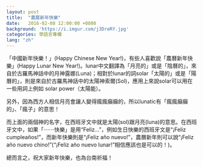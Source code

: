 ```yaml
---
layout: post
title:  "農曆新年快樂"
date:   2016-02-08 12:00:00 +0800
background: 'https://i.imgur.com/j3DreRY.jpg'
categories: 學語言專欄
lang: "zh"
---
```


「中國新年快樂！」(Happy Chinese New Year!)，有些人喜歡說「農曆新年快樂」(Happy Lunar New Year!)。lunar中文翻譯為「月亮的」或是「陰曆的」，來自於古羅馬神話中的月神露娜(Luna)；相對於lunar的詞solar「太陽的」或是「陽曆的」，則是來自於古羅馬神話中的太陽神索爾(Sol)，應用上來說solar可以用在一些用詞上例如 solar power（太陽能）。

另外，因為西方人相信月亮會讓人變得瘋瘋癲癲的，所以lunatic有「瘋瘋癲癲的」、「瘋子」的意思！

而上面的兩個神的名字，在西班牙文中就是太陽(sol)跟月亮(luna)的意思。在西班牙文中，如果「⋯⋯快樂」是用“Feliz…”，例如生日快樂的西班牙文是“¡Feliz cumpleaños!”，而新年快樂則是“¡Feliz año nuevo!”，農曆新年則可以說“¡Feliz año nuevo chino!”(“¡Feliz año nuevo lunar!”相信應該也是可以的！)。

總而言之，祝大家新年快樂，也為台南祈福！
